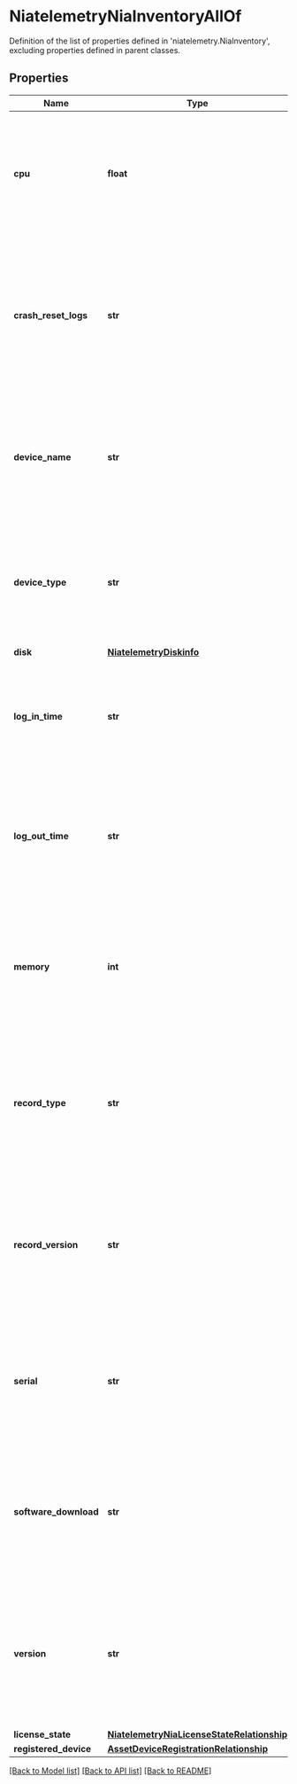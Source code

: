 # NiatelemetryNiaInventoryAllOf

Definition of the list of properties defined in 'niatelemetry.NiaInventory', excluding properties defined in parent classes.
## Properties
Name | Type | Description | Notes
------------ | ------------- | ------------- | -------------
**cpu** | **float** | CPU usage of device being inventoried. This determines the percentage of CPU resources used. | [optional] 
**crash_reset_logs** | **str** | Last crash reset reason of device being inventoried. This determines the last reason for a device&#39;s restart due to crash of the system. | [optional] 
**device_name** | **str** | Name of device being inventoried. The name the user assigns to the device is inventoried here. | [optional] 
**device_type** | **str** | Type of device being inventoried. This determines whether the device is a controller, leaf or spine. | [optional] 
**disk** | [**NiatelemetryDiskinfo**](NiatelemetryDiskinfo.md) |  | [optional] 
**log_in_time** | **str** | Last log in time device being inventoried. This determines the last login time on the device. | [optional] 
**log_out_time** | **str** | Last log out time of device being inventoried. This determines the last logout time on the device. | [optional] 
**memory** | **int** | Memory usage of device being inventoried. This determines the percentage of memory resources used. | [optional] 
**record_type** | **str** | Type of record DCNM / APIC / SE. This determines the type of platform where inventory was collected. | [optional] 
**record_version** | **str** | Version of record being pushed. This determines what was the API version for data available from the device. | [optional] 
**serial** | **str** | Serial number of device being invetoried. The serial number is unique per device and will be used as the key. | [optional] 
**software_download** | **str** | Last software downloaded of device being inventoried. This determines if software download API was used. | [optional] 
**version** | **str** | Software version of device being inventoried. The various software version values for each device are available on cisco.com. | [optional] 
**license_state** | [**NiatelemetryNiaLicenseStateRelationship**](NiatelemetryNiaLicenseStateRelationship.md) |  | [optional] 
**registered_device** | [**AssetDeviceRegistrationRelationship**](AssetDeviceRegistrationRelationship.md) |  | [optional] 

[[Back to Model list]](../README.md#documentation-for-models) [[Back to API list]](../README.md#documentation-for-api-endpoints) [[Back to README]](../README.md)


